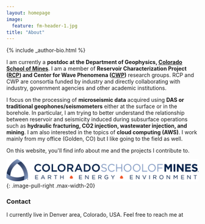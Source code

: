 ```yaml
---
layout: homepage
image:
  feature: fm-header-1.jpg
title: "About"
---
```


<footer role="contentinfo">
  <div class="article-author-bottom">
    {% include _author-bio.html %}
  </div>
</footer>

I am currently a **postdoc at the Department of Geophysics,
[Colorado School of Mines](https://geophysics.mines.edu/)**. I am a member of **Reservoir Characterization Project ([RCP](https://rcp.mines.edu/)) and Center for Wave Phenomena ([CWP](https://cwp.mines.edu/))** research groups. RCP and CWP are consortia funded by industry and directly collaborating with industry, government agencies and other academic institutions.

I focus on the processing of **microseismic data** acquired using **DAS or traditional geophones/seismometers** either at the surface or in the borehole. In particular, I am trying to better understand the relationship between reservoir and seismicity induced during subsurface operations such as **hydraulic fracturing, CO2 injection, wastewater injection, and mining**. I am also interested in the topics of **cloud computing (AWS)**.
I work mainly from my office (Golden, CO) but I like going to the field as well.

On this website, you'll find info about me and the projects I contribute to.

![CSM_logo](/images/CSM_logo.png)
{: .image-pull-right .max-width-20}

### Contact
<p>
I currently live in Denver area, Colorado, USA. Feel free to reach me at </p>
